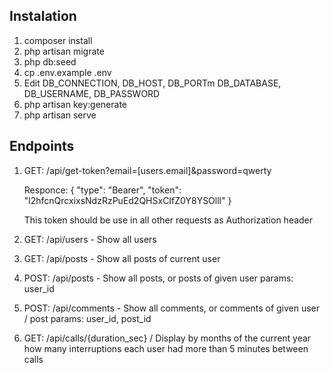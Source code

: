 ## Instalation

1. composer install
2. php artisan migrate
3. php db:seed
4. cp .env.example .env
5. Edit DB_CONNECTION, DB_HOST, DB_PORTm DB_DATABASE, DB_USERNAME, DB_PASSWORD
6. php artisan key:generate
7. php artisan serve

## Endpoints
1. GET: /api/get-token?email=[users.email]&password=qwerty

    Responce:
    {
        "type": "Bearer",
        "token": "l2hfcnQrcxixsNdzRzPuEd2QHSxCIfZ0Y8YSOlll"
    }
    
    This token should be use in all other requests as Authorization header
2. GET: /api/users - Show all users
3. GET: /api/posts - Show all posts of current user
4. POST: /api/posts - Show all posts, or posts of given user
    params: user_id
5. POST: /api/comments - Show all comments, or comments of given user / post
    params: user_id, post_id
6. GET: /api/calls/{duration_sec} / Display by months of the current year how many interruptions each user had more than 5 minutes between calls
